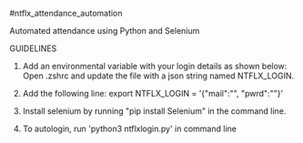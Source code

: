 #ntflx_attendance_automation

Automated attendance using Python and Selenium

GUIDELINES

1. Add an environmental variable with your login details as shown below:
    Open .zshrc and update the file with a json string named NTFLX_LOGIN.

2. Add the following line:
    export NTFLX_LOGIN = '{"mail":"<yourSchoolEmailAddress>", "pwrd":"<yourPassword>"}'
    
3. Install selenium by running "pip install Selenium" in the command line. 

4. To autologin,  run 'python3 ntflxlogin.py' in command line
